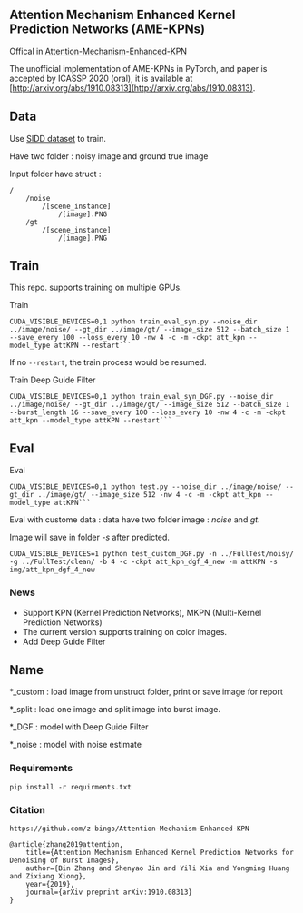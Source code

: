 ## Attention Mechanism Enhanced Kernel Prediction Networks (AME-KPNs)
 Offical in [Attention-Mechanism-Enhanced-KPN](https://github.com/z-bingo/Attention-Mechanism-Enhanced-KPN)
 
 
The unofficial implementation of AME-KPNs in PyTorch, and paper is accepted by ICASSP 2020 (oral), it is available at [http://arxiv.org/abs/1910.08313](http://arxiv.org/abs/1910.08313).

## Data

Use [SIDD dataset](https://www.eecs.yorku.ca/~kamel/sidd/dataset.php) to train. 

Have two folder : noisy image and ground true image

Input folder have struct :

```
/
    /noise
        /[scene_instance]
            /[image].PNG
    /gt
        /[scene_instance]
            /[image].PNG
```

## Train
This repo. supports training on multiple GPUs.  

Train

```
CUDA_VISIBLE_DEVICES=0,1 python train_eval_syn.py --noise_dir ../image/noise/ --gt_dir ../image/gt/ --image_size 512 --batch_size 1 --save_every 100 --loss_every 10 -nw 4 -c -m -ckpt att_kpn --model_type attKPN --restart```
```
If no `--restart`, the train process would be resumed.


Train Deep Guide Filter

```
CUDA_VISIBLE_DEVICES=0,1 python train_eval_syn_DGF.py --noise_dir ../image/noise/ --gt_dir ../image/gt/ --image_size 512 --batch_size 1 --burst_length 16 --save_every 100 --loss_every 10 -nw 4 -c -m -ckpt att_kpn --model_type attKPN --restart```

```

## Eval

Eval 

```
CUDA_VISIBLE_DEVICES=0,1 python test.py --noise_dir ../image/noise/ --gt_dir ../image/gt/ --image_size 512 -nw 4 -c -m -ckpt att_kpn --model_type attKPN```
```

Eval with custome data : data have two folder image : *noise* and *gt*. 

Image will save in folder *-s* after predicted.

```
CUDA_VISIBLE_DEVICES=1 python test_custom_DGF.py -n ../FullTest/noisy/ -g ../FullTest/clean/ -b 4 -c -ckpt att_kpn_dgf_4_new -m attKPN -s img/att_kpn_dgf_4_new
```

### News
- Support KPN (Kernel Prediction Networks), MKPN (Multi-Kernel Prediction Networks)
- The current version supports training on color images.
- Add Deep Guide Filter


## Name 

*_custom  : load image from unstruct folder, print or save image for report

*_split : load one image and split image into burst image. 

*_DGF : model with Deep Guide Filter

*_noise : model with noise estimate 

### Requirements
```
pip install -r requirments.txt
```

### Citation
```
https://github.com/z-bingo/Attention-Mechanism-Enhanced-KPN
```

```
@article{zhang2019attention,
    title={Attention Mechanism Enhanced Kernel Prediction Networks for Denoising of Burst Images},
    author={Bin Zhang and Shenyao Jin and Yili Xia and Yongming Huang and Zixiang Xiong},
    year={2019},
    journal={arXiv preprint arXiv:1910.08313}
}
```
